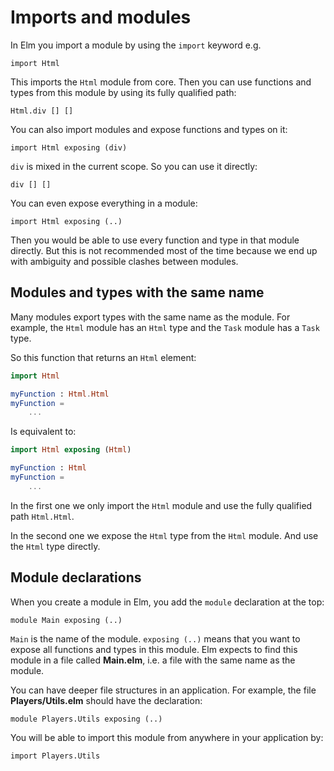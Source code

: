 # Imports and modules

In Elm you import a module by using the `import` keyword e.g.

```
import Html
```

This imports the `Html` module from core. Then you can use functions and types from this module by using its fully qualified path:

```
Html.div [] []
```

You can also import modules and expose functions and types on it:

```
import Html exposing (div)
```

`div` is mixed in the current scope. So you can use it directly:

```
div [] []
```

You can even expose everything in a module:

```
import Html exposing (..)
```

Then you would be able to use every function and type in that module directly. But this is not recommended most of the time because we end up with ambiguity and possible clashes between modules.

## Modules and types with the same name

Many modules export types with the same name as the module. For example, the `Html` module has an `Html` type and the `Task` module has a `Task` type.

So this function that returns an `Html` element:

```elm
import Html

myFunction : Html.Html
myFunction =
    ...
```

Is equivalent to:

```elm
import Html exposing (Html)

myFunction : Html
myFunction =
    ...
```

In the first one we only import the `Html` module and use the fully qualified path `Html.Html`.

In the second one we expose the `Html` type from the `Html` module. And use the `Html` type directly.

## Module declarations

When you create a module in Elm, you add the `module` declaration at the top:

```
module Main exposing (..)
```

`Main` is the name of the module. `exposing (..)` means that you want to expose all functions and types in this module. Elm expects to find this module in a file called __Main.elm__, i.e. a file with the same name as the module.

You can have deeper file structures in an application. For example, the file __Players/Utils.elm__ should have the declaration:

```
module Players.Utils exposing (..)
```

You will be able to import this module from anywhere in your application by:

```
import Players.Utils
```




